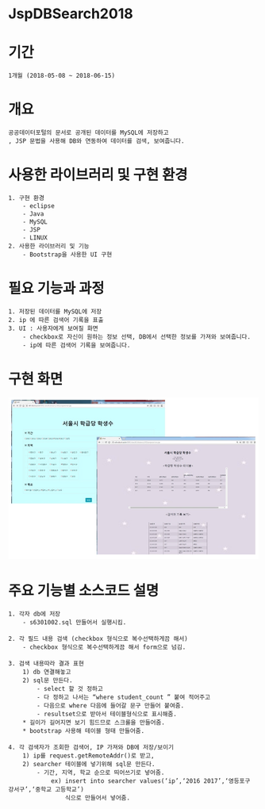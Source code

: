 # JspDBSearch2018

# 기간
    1개월 (2018-05-08 ~ 2018-06-15)
  
  
  
# 개요
    공공데이터포털의 문서로 공개된 데이터를 MySQL에 저장하고
    , JSP 문법을 사용해 DB와 연동하여 데이터를 검색, 보여줍니다.



# 사용한 라이브러리 및 구현 환경
    1. 구현 환경
        - eclipse
        - Java
        - MySQL
        - JSP
        - LINUX
    2. 사용한 라이브러리 및 기능
        - Bootstrap을 사용한 UI 구현
        
        
        
# 필요 기능과 과정
    1. 저장된 데이터를 MySQL에 저장
    2. ip 에 따른 검색어 기록을 표출
    3. UI : 사용자에게 보여질 화면
        - checkbox로 자신이 원하는 정보 선택, DB에서 선택한 정보를 가져와 보여줍니다.
        - ip에 따른 검색어 기록을 보여줍니다.
    
    
    
# 구현 화면
![jsp_db_search_preview](./image/jsp_db_search_preview.jpg)



# 주요 기능별 소스코드 설명
    1. 각자 db에 저장
        - s6301002.sql 만들어서 실행시킴.

    2. 각 필드 내용 검색 (checkbox 형식으로 복수선택하게끔 해서)
        - checkbox 형식으로 복수선택하게끔 해서 form으로 넘김.

    3. 검색 내용따라 결과 표현
        1) db 연결해놓고
        2) sql문 만든다.
            - select 할 것 정하고
            - 다 정하고 나서는 “where student_count ” 붙여 적어주고
            - 다음으로 where 다음에 들어갈 문구 만들어 붙여줌.
            - resultset으로 받아서 테이블형식으로 표시해줌.
        * 길이가 길어지면 보기 힘드므로 스크롤을 만들어줌.
        * bootstrap 사용해 테이블 형태 만들어줌.

    4. 각 검색자가 조회한 검색어, IP 가져와 DB에 저장/보이기
        1) ip를 request.getRemoteAddr()로 받고,
        2) searcher 테이블에 넣기위해 sql문 만든다.
            - 기간, 지역, 학교 순으로 띄어쓰기로 넣어줌.
                ex) insert into searcher values(‘ip’,‘2016 2017’,‘영등포구 강서구’,‘중학교 고등학교’)
                    식으로 만들어서 넣어줌.
